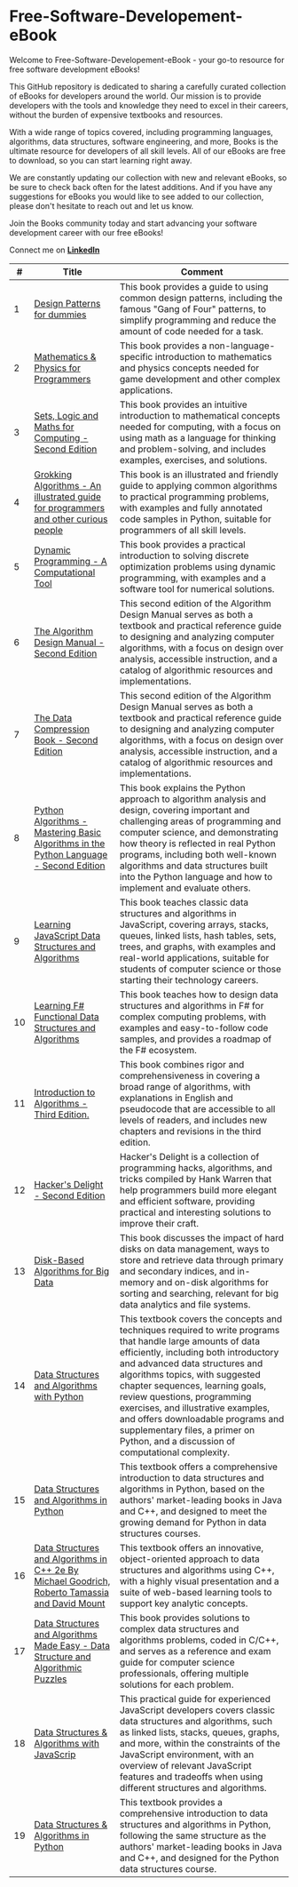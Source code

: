 # Free-Software-Developement-eBook

Welcome to Free-Software-Developement-eBook - your go-to resource for free software development eBooks!

This GitHub repository is dedicated to sharing a carefully curated collection of eBooks for developers around the world. Our mission is to provide developers with the tools and knowledge they need to excel in their careers, without the burden of expensive textbooks and resources.

With a wide range of topics covered, including programming languages, algorithms, data structures, software engineering, and more, Books is the ultimate resource for developers of all skill levels. All of our eBooks are free to download, so you can start learning right away.

We are constantly updating our collection with new and relevant eBooks, so be sure to check back often for the latest additions. And if you have any suggestions for eBooks you would like to see added to our collection, please don't hesitate to reach out and let us know.

Join the Books community today and start advancing your software development career with our free eBooks!

Connect me on [**LinkedIn**](https://www.linkedin.com/in/nitishhsinghhh/)

| # | Title |  Comment |
|---| ------------------------------------------------------------ | ------------------------------------------------------ |
|1|[Design Patterns for dummies](https://github.com/nitishhsinghhh/Free-Software-Developement-eBook/blob/main/Design_Pattern/Design%20Patterns%20For%20Dummies.pdf) | This book provides a guide to using common design patterns, including the famous "Gang of Four" patterns, to simplify programming and reduce the amount of code needed for a task. |
|2|[Mathematics & Physics for Programmers](https://github.com/nitishhsinghhh/Free-Software-Developement-eBook/blob/main/DSA/Mathematics%20and%20Physics%20for%20Programmers%20-%20Second%20Edition.pdf) | This book provides a non-language-specific introduction to mathematics and physics concepts needed for game development and other complex applications. |
|3|[Sets, Logic and Maths for Computing - Second Edition](https://github.com/nitishhsinghhh/Free-Software-Developement-eBook/blob/main/DSA/Sets%2C%20Logic%20and%20Maths%20for%20Computing.pdf) | This book provides an intuitive introduction to mathematical concepts needed for computing, with a focus on using math as a language for thinking and problem-solving, and includes examples, exercises, and solutions. |
|4|[Grokking Algorithms - An illustrated guide for programmers and other curious people](https://github.com/nitishhsinghhh/Free-Software-Developement-eBook/blob/main/DSA/Grokking%20Algorithms%20-%20An%20illustrated%20guide%20for%20programmers%20and%20other%20curious%20people.pdf) | This book is an illustrated and friendly guide to applying common algorithms to practical programming problems, with examples and fully annotated code samples in Python, suitable for programmers of all skill levels. |
|5|[Dynamic Programming - A Computational Tool](https://github.com/nitishhsinghhh/Free-Software-Developement-eBook/blob/main/DSA/Dynamic%20Programming%20-%20A%20Computational%20Tool.pdf) |This book provides a practical introduction to solving discrete optimization problems using dynamic programming, with examples and a software tool for numerical solutions. |
|6|[The Algorithm Design Manual - Second Edition](https://github.com/nitishhsinghhh/Free-Software-Developement-eBook/blob/main/DSA/The%20Algorithm%20Design%20Manual%20-%20Second%20Edition.pdf) |This second edition of the Algorithm Design Manual serves as both a textbook and practical reference guide to designing and analyzing computer algorithms, with a focus on design over analysis, accessible instruction, and a catalog of algorithmic resources and implementations. |
|7|[The Data Compression Book - Second Edition](https://github.com/nitishhsinghhh/Free-Software-Developement-eBook/blob/main/DSA/The%20Data%20Compression%20Book%20-%20Second%20Edition.pdf) |This second edition of the Algorithm Design Manual serves as both a textbook and practical reference guide to designing and analyzing computer algorithms, with a focus on design over analysis, accessible instruction, and a catalog of algorithmic resources and implementations. |
|8|[Python Algorithms - Mastering Basic Algorithms in the Python Language - Second Edition](https://github.com/nitishhsinghhh/Free-Software-Developement-eBook/blob/main/DSA/Python%20Algorithms%20-%20Mastering%20Basic%20Algorithms%20in%20the%20Python%20Language%20-%20Second%20Edition.pdf) |This book explains the Python approach to algorithm analysis and design, covering important and challenging areas of programming and computer science, and demonstrating how theory is reflected in real Python programs, including both well-known algorithms and data structures built into the Python language and how to implement and evaluate others. |
|9| [Learning JavaScript Data Structures and Algorithms](https://github.com/nitishhsinghhh/Free-Software-Developement-eBook/blob/main/DSA/Learning%20JavaScript%20Data%20Structures%20and%20Algorithms%20-%20Second%20Edition.pdf) | This book teaches classic data structures and algorithms in JavaScript, covering arrays, stacks, queues, linked lists, hash tables, sets, trees, and graphs, with examples and real-world applications, suitable for students of computer science or those starting their technology careers. |
|10|[Learning F# Functional Data Structures and Algorithms](https://github.com/nitishhsinghhh/Free-Software-Developement-eBook/blob/main/DSA/Learning%20F%23%20Functional%20Data%20Structures%20and%20Algorithms.pdf) | This book teaches how to design data structures and algorithms in F# for complex computing problems, with examples and easy-to-follow code samples, and provides a roadmap of the F# ecosystem. |
|11| [Introduction to Algorithms - Third Edition.](https://github.com/nitishhsinghhh/Free-Software-Developement-eBook/blob/main/DSA/Introduction%20to%20Algorithms%20-%20Third%20Edition.pdf) | This book combines rigor and comprehensiveness in covering a broad range of algorithms, with explanations in English and pseudocode that are accessible to all levels of readers, and includes new chapters and revisions in the third edition. |
|12|[Hacker's Delight - Second Edition](https://github.com/nitishhsinghhh/Free-Software-Developement-eBook/blob/main/DSA/Hacker's%20Delight%20-%20Second%20Edition.pdf) | Hacker's Delight is a collection of programming hacks, algorithms, and tricks compiled by Hank Warren that help programmers build more elegant and efficient software, providing practical and interesting solutions to improve their craft. |
|13|[Disk-Based Algorithms for Big Data](https://github.com/nitishhsinghhh/Free-Software-Developement-eBook/blob/main/DSA/Disk-Based%20Algorithms%20for%20Big%20Data.pdf) | This book discusses the impact of hard disks on data management, ways to store and retrieve data through primary and secondary indices, and in-memory and on-disk algorithms for sorting and searching, relevant for big data analytics and file systems. |
|14|[Data Structures and Algorithms with Python](https://github.com/nitishhsinghhh/Free-Software-Developement-eBook/blob/main/DSA/Data%20Structures%20and%20Algorithms%20with%20Python.pdf) |This textbook covers the concepts and techniques required to write programs that handle large amounts of data efficiently, including both introductory and advanced data structures and algorithms topics, with suggested chapter sequences, learning goals, review questions, programming exercises, and illustrative examples, and offers downloadable programs and supplementary files, a primer on Python, and a discussion of computational complexity. |
|15|[Data Structures and Algorithms in Python](https://github.com/nitishhsinghhh/Free-Software-Developement-eBook/blob/main/DSA/Data%20Structures%20and%20Algorithms%20in%20Python.pdf) | This textbook offers a comprehensive introduction to data structures and algorithms in Python, based on the authors' market-leading books in Java and C++, and designed to meet the growing demand for Python in data structures courses. |
|16|[Data Structures and Algorithms in C++ 2e By Michael Goodrich, Roberto Tamassia and David Mount](https://github.com/nitishhsinghhh/Free-Software-Developement-eBook/blob/main/DSA/Data%20Structures%20and%20Algorithms%20in%20C%2B%2B%202e%20By%20Michael%20Goodrich%2C%20Roberto%20Tamassia%20and%20David%20Mount.pdf) | This textbook offers an innovative, object-oriented approach to data structures and algorithms using C++, with a highly visual presentation and a suite of web-based learning tools to support key analytic concepts. |
|17|[Data Structures and Algorithms Made Easy - Data Structure and Algorithmic Puzzles](https://github.com/nitishhsinghhh/Free-Software-Developement-eBook/blob/main/DSA/Data%20Structures%20and%20Algorithms%20Made%20Easy%20-%20Data%20Structure%20and%20Algorithmic%20Puzzles.pdf) | This book provides solutions to complex data structures and algorithms problems, coded in C/C++, and serves as a reference and exam guide for computer science professionals, offering multiple solutions for each problem. |
|18|[Data Structures & Algorithms with JavaScrip](https://github.com/nitishhsinghhh/Free-Software-Developement-eBook/blob/main/DSA/Data%20Structures%20%26%20Algorithms%20with%20JavaScript.pdf) | This practical guide for experienced JavaScript developers covers classic data structures and algorithms, such as linked lists, stacks, queues, graphs, and more, within the constraints of the JavaScript environment, with an overview of relevant JavaScript features and tradeoffs when using different structures and algorithms. |
|19|[Data Structures & Algorithms in Python](https://github.com/nitishhsinghhh/Free-Software-Developement-eBook/blob/main/DSA/Data%20Structures%20%26%20Algorithms%20in%20Python.pdf) | This textbook provides a comprehensive introduction to data structures and algorithms in Python, following the same structure as the authors' market-leading books in Java and C++, and designed for the Python data structures course. |





















